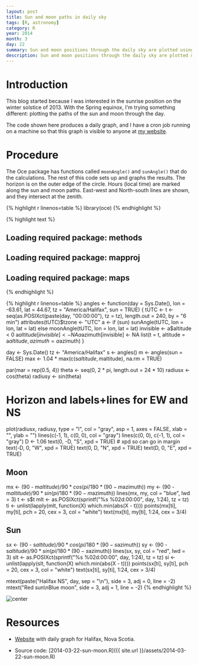 ```yaml
---
layout: post
title: Sun and moon paths in daily sky
tags: [R, astronomy]
category: R
year: 2014
month: 3
day: 22
summary: Sun and moon positions through the daily sky are plotted using R.
description: Sun and moon positions through the daily sky are plotted using R.
---
```


# Introduction

This blog started because I was interested in the sunrise position on the winter solstice of 2013.  With the Spring equinox, I'm trying something different: plotting the paths of the sun and moon through the day.

The code shown here produces a daily graph, and I have a cron job running on a machine so that this graph is visible to anyone at [my website](http://emit.phys.ocean.dal.ca/~kelley/sunmoon).

# Procedure

The Oce package has functions called ``moonAngle()`` and ``sunAngle()`` that do the calculations.  The rest of this code sets up and graphs the results.  The horizon is on the outer edge of the circle.  Hours (local time) are marked along the sun and moon paths.  East-west and North-south lines are shown, and they intersect at the zenith.


{% highlight r linenos=table %}
library(oce)
{% endhighlight %}



{% highlight text %}
## Loading required package: methods
## Loading required package: mapproj
## Loading required package: maps
{% endhighlight %}



{% highlight r linenos=table %}
angles <- function(day = Sys.Date(), lon = -63.61, lat = 44.67, tz = "America/Halifax", 
    sun = TRUE) {
    tUTC <- t <- seq(as.POSIXct(paste(day, "00:00:00"), tz = tz), length.out = 240, 
        by = "6 min")
    attributes(tUTC)$tzone <- "UTC"
    a <- if (sun) 
        sunAngle(tUTC, lon = lon, lat = lat) else moonAngle(tUTC, lon = lon, lat = lat)
    invisible <- a$altitude < 0
    a$altitude[invisible] <- NA
    a$azimuth[invisible] <- NA
    list(t = t, altitude = a$altitude, azimuth = a$azimuth)
}

day <- Sys.Date()
tz <- "America/Halifax"
s <- angles()
m <- angles(sun = FALSE)
max <- 1.04 * max(c(s$altitude, m$altitude), na.rm = TRUE)

par(mar = rep(0.5, 4))
theta <- seq(0, 2 * pi, length.out = 24 * 10)
radiusx <- cos(theta)
radiusy <- sin(theta)

# Horizon and labels+lines for EW and NS
plot(radiusx, radiusy, type = "l", col = "gray", asp = 1, axes = FALSE, xlab = "", 
    ylab = "")
lines(c(-1, 1), c(0, 0), col = "gray")
lines(c(0, 0), c(-1, 1), col = "gray")
D <- 1.06
text(0, -D, "S", xpd = TRUE)  # xpd so can go in margin
text(-D, 0, "W", xpd = TRUE)
text(0, D, "N", xpd = TRUE)
text(D, 0, "E", xpd = TRUE)

## Moon
mx <- (90 - m$altitude)/90 * cos(pi/180 * (90 - m$azimuth))
my <- (90 - m$altitude)/90 * sin(pi/180 * (90 - m$azimuth))
lines(mx, my, col = "blue", lwd = 3)
t <- s$t
mlt <- as.POSIXct(sprintf("%s %02d:00:00", day, 1:24), tz = tz)
ti <- unlist(lapply(mlt, function(X) which.min(abs(X - t))))
points(mx[ti], my[ti], pch = 20, cex = 3, col = "white")
text(mx[ti], my[ti], 1:24, cex = 3/4)

## Sun
sx <- (90 - s$altitude)/90 * cos(pi/180 * (90 - s$azimuth))
sy <- (90 - s$altitude)/90 * sin(pi/180 * (90 - s$azimuth))
lines(sx, sy, col = "red", lwd = 3)
slt <- as.POSIXct(sprintf("%s %02d:00:00", day, 1:24), tz = tz)
si <- unlist(lapply(slt, function(X) which.min(abs(X - t))))
points(sx[ti], sy[ti], pch = 20, cex = 3, col = "white")
text(sx[ti], sy[ti], 1:24, cex = 3/4)

mtext(paste("Halifax NS", day, sep = "\n"), side = 3, adj = 0, line = -2)
mtext("Red sun\nBlue moon", side = 3, adj = 1, line = -2)
{% endhighlight %}

![center](http://dankelley.github.io/2014-03-22-sunmoon.png) 


# Resources

* [Website](http://emit.phys.ocean.dal.ca/~kelley/sunmoon/) with daily graph for Halifax, Nova Scotia.

* Source code: [2014-03-22-sun-moon.R]({{ site.url }}/assets/2014-03-22-sun-moon.R)
